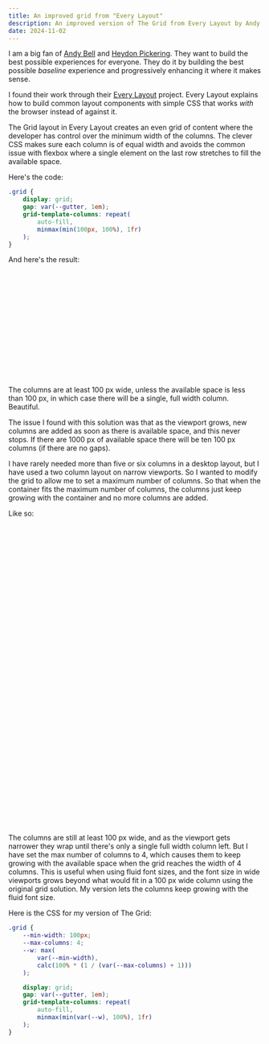 ```yaml
---
title: An improved grid from "Every Layout"
description: An improved version of The Grid from Every Layout by Andy Bell and Heydon Pickering.
date: 2024-11-02
---
```


I am a big fan of [Andy Bell](https://andy-bell.co.uk) and [Heydon Pickering](https://heydonworks.com). They want to build the best possible experiences for everyone. They do it by building the best possible *baseline* experience and progressively enhancing it where it makes sense.

I found their work through their [Every Layout](https://every-layout.dev/) project. Every Layout explains how to build common layout components with simple CSS that works *with* the browser instead of against it.

The Grid layout in Every Layout creates an even grid of content where the developer has control over the minimum width of the columns. The clever CSS makes sure each column is of equal width and avoids the common issue with flexbox where a single element on the last row stretches to fill the available space. 

Here's the code:

```css
.grid {
    display: grid;
    gap: var(--gutter, 1em);
    grid-template-columns: repeat(
        auto-fill, 
        minmax(min(100px, 100%), 1fr)
    );
}
```

And here's the result:

<div class="every-layout-grid example-grid gutter-s align-full">
<div></div>
<div></div>
<div></div>
<div></div>
<div></div>
<div></div>
</div>

The columns are at least 100 px wide, unless the available space is less than 100 px, in which case there will be a single, full width column. Beautiful. 

The issue I found with this solution was that as the viewport grows, new columns are added as soon as there is available space, and this never stops. If there are 1000 px of available space there will be ten 100 px columns (if there are no gaps).

I have rarely needed more than five or six columns in a desktop layout, but I have used a two column layout on narrow viewports. So I wanted to modify the grid to allow me to set a maximum number of columns. So that when the container fits the maximum number of columns, the columns just keep growing with the container and no more columns are added. 

Like so:

<div class="grid gutter-s example-grid align-full" style="--min-width:150px;--max-columns:4">
<div></div>
<div></div>
<div></div>
<div></div>
<div></div>
<div></div>
</div>

The columns are still at least 100 px wide, and as the viewport gets narrower they wrap until there's only a single full width column left. But I have set the max number of columns to 4, which causes them to keep growing with the available space when the grid reaches the width of 4 columns. This is useful when using fluid font sizes, and the font size in wide viewports grows beyond what would fit in a 100 px wide column using the original grid solution. My version lets the columns keep growing with the fluid font size.

Here is the CSS for my version of The Grid:

```css
.grid {
    --min-width: 100px;
    --max-columns: 4;
    --w: max(
        var(--min-width), 
        calc(100% * (1 / (var(--max-columns) + 1)))
    );

    display: grid;
    gap: var(--gutter, 1em);
    grid-template-columns: repeat(
        auto-fill, 
        minmax(min(var(--w), 100%), 1fr)
    );
}
```

<style>
.every-layout-grid {
    display: grid;
    gap: var(--gutter, 1em);
    grid-template-columns: repeat(auto-fill, minmax(min(150px, 100%), 1fr));
}

.example-grid > * {
    min-height: 100px;
    background-color: var(--color-dark);
    color: var(--color-light);
    padding: var(--space-s);
    font-size: clamp(1rem, 0.4783rem + 2.6087vw, 2.25rem);
    text-align: center;
    display: flex;
    align-items: center;
    justify-content: center;
}
</style>